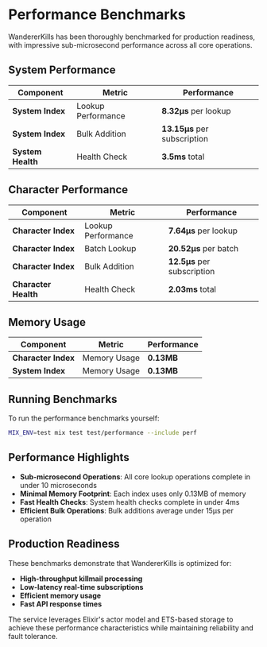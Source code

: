 # Performance Benchmarks

WandererKills has been thoroughly benchmarked for production readiness, with impressive sub-microsecond performance across all core operations.

## System Performance

| Component | Metric | Performance |
|-----------|--------|-------------|
| **System Index** | Lookup Performance | **8.32μs** per lookup |
| **System Index** | Bulk Addition | **13.15μs** per subscription |
| **System Health** | Health Check | **3.5ms** total |

## Character Performance

| Component | Metric | Performance |
|-----------|--------|-------------|
| **Character Index** | Lookup Performance | **7.64μs** per lookup |
| **Character Index** | Batch Lookup | **20.52μs** per batch |
| **Character Index** | Bulk Addition | **12.5μs** per subscription |
| **Character Health** | Health Check | **2.03ms** total |

## Memory Usage

| Component | Metric | Performance |
|-----------|--------|-------------|
| **Character Index** | Memory Usage | **0.13MB** |
| **System Index** | Memory Usage | **0.13MB** |

## Running Benchmarks

To run the performance benchmarks yourself:

```bash
MIX_ENV=test mix test test/performance --include perf
```

## Performance Highlights

- **Sub-microsecond Operations**: All core lookup operations complete in under 10 microseconds
- **Minimal Memory Footprint**: Each index uses only 0.13MB of memory
- **Fast Health Checks**: System health checks complete in under 4ms
- **Efficient Bulk Operations**: Bulk additions average under 15μs per operation

## Production Readiness

These benchmarks demonstrate that WandererKills is optimized for:

- **High-throughput killmail processing**
- **Low-latency real-time subscriptions**
- **Efficient memory usage**
- **Fast API response times**

The service leverages Elixir's actor model and ETS-based storage to achieve these performance characteristics while maintaining reliability and fault tolerance.

